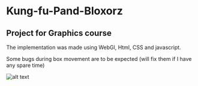 # Kung-fu-Pand-Bloxorz

## Project for Graphics course 

The implementation was made using WebGl, Html, CSS and javascript.

Some bugs during box movement are to be expected (will fix them if I have any spare time)

![alt text](https://tinyurl.com/yafkdsna)
